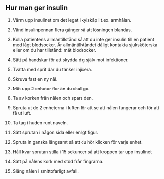 Hur man ger insulin
-------------------

1. Värm upp insulinet om det legat i kylskåp i t.ex. armhålan.

2. Vänd insulinpennan flera gånger så att lösningen blandas.

3. Kolla patientens allmäntillstånd så att du inte ger insulin till
en patient med lågt blodsocker. Är allmäntillståndet dåligt kontakta 
sjuksköterska eller om du har tillstånd: mät blodsocker.

4. Sätt på handskar för att skydda dig själv mot infektioner.

5. Tvätta med sprit där du tänker injicera.

6. Skruva fast en ny nål.

7. Mät upp 2 enheter fler än du skall ge.

8. Ta av korken från nålen och spara den.

9. Spruta ut de 2 enheterna i luften för att se att nålen fungerar och för att få ut luft.

10. Ta tag i huden runt naveln.

11. Sätt sprutan i någon sida eller enligt figur.

12. Spruta in ganska långsamt så att du hör klicken för varje enhet.

13. Håll kvar sprutan stilla i 15 sekunder så att kroppen tar upp insulinet

14. Sätt på nålens kork med stöd från fingrarna.

15. Släng nålen i smittofarligt avfall.
